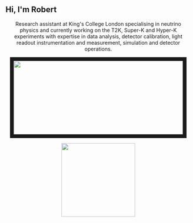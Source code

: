 ## Hi, I'm Robert

<p align="center">
Research assistant at King's College London specialising in neutrino physics and currently working on the T2K, Super-K and Hyper-K experiments with expertise in data analysis, detector calibration, light readout instrumentation and measurement, simulation and detector operations.
</p>

<p align="center">
<a href="https://github.com/rkralik5/github-readme-stats">
  <img  width=460 border=10 height=200 align="center" src="https://github-readme-stats.vercel.app/api?username=rkralik5&show_icons=true&theme=cobalt"/>
</a>
</p>

<p align="center">
<a href="https://github.com/rkralik5/convoychat">
  <img height=200 align="center" src="https://github-readme-stats.vercel.app/api/top-langs?username=rkralik5&layout=compact&langs_count=8&card_width=120&theme=cobalt" />
</a>
</p>

<!--
**rkralik5/rkralik5** is a ✨ _special_ ✨ repository because its `README.md` (this file) appears on your GitHub profile.

Here are some ideas to get you started:

- 🔭 I’m currently working on ...
- 🌱 I’m currently learning ...
- 👯 I’m looking to collaborate on ...
- 🤔 I’m looking for help with ...
- 💬 Ask me about ...
- 📫 How to reach me: ...
- 😄 Pronouns: ...
- ⚡ Fun fact: ...
-->
